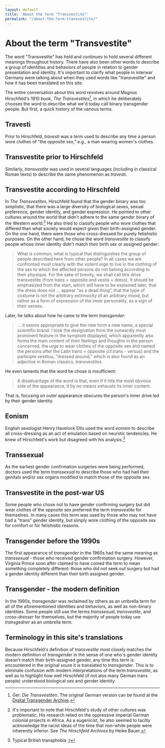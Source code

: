 ```yaml
---
layout: default
title: 'About the term "Transvestite"'
permalink: "/about-the-term-transvestite/"
---
```


# About the term "Transvestite"

The word "Transvestite" has held and continues to hold several different meanings throughout history. There have also been other words to describe a group of identities and behaviors of people in relation to gender presentation and identity. It's important to clarify what people in interwar Germany were talking about when they used words like "transvestite" and how it has been translated on this site.

The entire conversation about this word revolves around Magnus Hirschfeld's 1910 book, _The Transvestites_[^fn1], in which he deliberately chooses the word to describe what we'd today call binary transgender people. But first, a quick history of the various terms.

## Travesti

Prior to Hirschfeld, _travesti_ was a term used to describe any time a person wore clothes of "the opposite sex," e.g., a man wearing women's clothes.

## Transvestite prior to Hirschfeld

Similarly, _transvestite_ was used in several languages (including in classical Roman texts) to describe the same phenomenon as _travesti_.

## Transvestite according to Hirschfeld

In _The Transvestites_, Hirschfeld found that the gender binary was too simplistic, that there was a large diversity of biological sexes, sexual preference, gender identity, and gender expression. He pointed to other cultures around the world that didn't adhere to the same gender binary of the Western world.[^fn2] He also tried to classify people who wore clothes that differed than what society would expect given their birth-assigned gender. On the one hand, there were those who cross-dressed for purely fetishistic purposes. On the other hand, he chose the word _transvestite_ to classify people whose inner identity didn't match their birth sex or assigned gender:

> What is common, what is typical that distinguishes the group of people described here from other people? In all cases we are confronted most clearly with the violent urge to live in the clothing of the sex to which the affected persons do not belong according to their physique. For the sake of brevity, we shall call this drive transvestite (from trans = opposite and vestis = dress). It should be emphasized from the start, which will have to be explained later, that the dress does not &hellip; appear “as a dead thing”, that the type of costume is not the arbitrary extrinsicity of an arbitrary mood, but rather as a form of expression of the inner personality, as a sign of their senses.

Later, he talks about how he came to the term _transgender_:

> &hellip; it seems appropriate to give the new form a new name, a special scientific brand. I took the designation from the outwardly most prominent feature in the symptom displayed, which apparently also forms the main content of their feelings and thoughts in the person concerned, the urge to wear clothes of the opposite sex and named the persons after the Latin trans = opposite (cf.trans - versus) and the participle vestitus, "dressed around," which is also found as an adjective in Roman classics, _transvestites_.

He even laments that the word he chose is insufficient:

> A disadvantage of the word is that, even if it hits the most obvious side of the appearance, it by no means exhausts its inner content.

That is, focusing on outer appearance obscures the person's inner drive led by their gender identity.

## Eonism

English sexologist Henry Havelock Ellis used the word _eonism_ to describe all cross-dressing as an act of emulation based on neurotic tendencies. He knew of Hirschfeld's work but disagreed with his analysis.[^fn3]

## Transsexual

As the earliest gender confirmation surgeries were being performed, doctors used the term _transsexual_ to describe those who had had their genitals and/or sex organs modified to match those of the opposite sex.

## Transvestite in the post-war US

Some people who chose not to have gender confirming surgery but did wear clothes of the opposite sex preferred the term _transvestite_ for themselves. In many cases this term was used by those who may not have had a "trans" gender identity, but simply wore clothing of the opposite sex for comfort or for fetishistic reasons.

## Transgender before the 1990s

The first appearance of _transgender_ in the 1960s had the same meaning as _transsexual_ - those who received gender confirmation surgery. However, Virginia Prince soon after claimed to have coined the term to mean something completely different: those who did not seek out surgery but had a gender identity different than their birth assigned gender.

## Transgender - the modern definition

In the 1990s, _transgender_ was reclaimed by others as an umbrella term for all of the aforementioned identities and behaviors, as well as non-binary identities. Some people still use the terms _transsexual_, _transvestite_, and _cross-dresser_ for themselves, but the majority of people today use _transgedner_ as an umbrella term.

## Terminology in this site's translations

Because Hirschfeld's definition of _transvestite_ most closely matches the modern definition of _transgender_ in the sense of one who's gender identity doesn't match their birth-assigned gender, any time this term is encountered in the original soure it is translated to _transgender_. This is to eliminate confusion with modern interpretations of the term _transvestite_, as well as to highlight how well Hirschfeld (if not also many German trans people) understood biological sex and gender identity.

[^fn1]: Ger. _Die Transvestiten_. The original German version can be found at the [Digital Transgender Archive](https://www.digitaltransgenderarchive.net/news/2016-08-die-transvestiten-sexology-and-pivotal-moments-in-trans-history).
[^fn2]: It's important to note that Hirschfeld's study of other cultures was problematic. His research relied on the oppressive imperial German colonial projects in Africa. As a eugenicist, he also seemed to tacitly acknowledge the racist ideas of the time that non-white people were inherently inferior. See _The Hirschfeld Archives_ by Heike Bauer.
[^fn3]: Typical British transphobia ;)